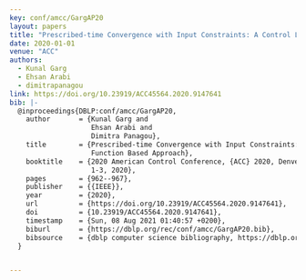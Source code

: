 ```yaml
---
key: conf/amcc/GargAP20
layout: papers
title: "Prescribed-time Convergence with Input Constraints: A Control Lyapunov Function Based Approach."
date: 2020-01-01
venue: "ACC"
authors:
  - Kunal Garg
  - Ehsan Arabi
  - dimitrapanagou
link: https://doi.org/10.23919/ACC45564.2020.9147641
bib: |-
  @inproceedings{DBLP:conf/amcc/GargAP20,
    author       = {Kunal Garg and
                    Ehsan Arabi and
                    Dimitra Panagou},
    title        = {Prescribed-time Convergence with Input Constraints: {A} Control Lyapunov
                    Function Based Approach},
    booktitle    = {2020 American Control Conference, {ACC} 2020, Denver, CO, USA, July
                    1-3, 2020},
    pages        = {962--967},
    publisher    = {{IEEE}},
    year         = {2020},
    url          = {https://doi.org/10.23919/ACC45564.2020.9147641},
    doi          = {10.23919/ACC45564.2020.9147641},
    timestamp    = {Sun, 08 Aug 2021 01:40:57 +0200},
    biburl       = {https://dblp.org/rec/conf/amcc/GargAP20.bib},
    bibsource    = {dblp computer science bibliography, https://dblp.org}
  }


---
```

